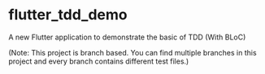 # flutter_tdd_demo

A new Flutter application to demonstrate the basic of TDD (With BLoC) 

(Note: This project is branch based. You can find multiple branches in this project and every branch contains different test files.)
